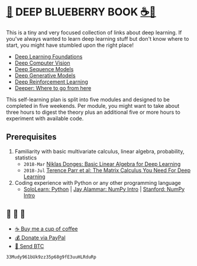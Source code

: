 # [🐳][x2] DEEP BLUEBERRY BOOK [☕️][x0][🧧][x1]
This is a tiny and very focused collection of links about deep learning.
If you've always wanted to learn deep learning stuff but don't know
where to start, you might have stumbled upon the right place!

- [Deep Learning Foundations](./ch1-deep-learning-foundations.md)
- [Deep Computer Vision](./ch2-deep-computer-vision.md)
- [Deep Sequence Models](./ch3-deep-sequence-models.md)
- [Deep Generative Models](./ch4-deep-generative-models.md)
- [Deep Reinforcement Learning](./ch5-deep-reinforcement-learning.md)
- [Deeper: Where to go from here](./ch6-deeper.md)


This self-learning plan is split into five modules and designed to be completed in five weekends.
Per module, you might want to take about three hours to digest the theory plus an
additional five or more hours to experiment with available code.

## Prerequisites
1. Familiarity with basic multivariate calculus, linear algebra, probability, statistics
    - `2018-Mar` [Niklas Donges: Basic Linear Algebra for Deep Learning][a4]
    - `2018-Jul` [Terence Parr et al: The Matrix Calculus You Need For Deep Learning][a5]
2. Coding experience with Python or any other programming language
    - [SoloLearn: Python][a1] | [Jay Alammar: NumPy Intro][a2] | [Stanford: NumPy Intro][a3]

## 🐳 🐳 🐳
- [☕️ Buy me a cup of coffee][x0]
- [💰 Donate via PayPal][x1]
- [💙 Send BTC][x2]

```
33Mudy961bUk9zz35p68g9fE3uuHLRduRp
```

[x0]: https://ko-fi.com/minimithi "Buy me a cup of coffee!"
[x1]: https://paypal.me/minimithi "Donate with PayPal"
[x2]: #-- "33Mudy961bUk9zz35p68g9fE3uuHLRduRp"

[a1]: https://www.sololearn.com/Course/Python/
[a2]: http://jalammar.github.io/visual-numpy/
[a3]: http://cs231n.github.io/python-numpy-tutorial/
[a4]: https://towardsdatascience.com/linear-algebra-for-deep-learning-f21d7e7d7f23
[a5]: https://explained.ai/matrix-calculus/index.html

